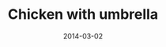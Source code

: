 ---
title: Chicken with umbrella
image: "img/content/2014-03-02-chicken-<!--size-->.png"
image_large: "/img/content/2014-03-02-chicken-640x960.png"
date: 2014-03-02
redirect_from:
  - /2014/03/02/chicken.html
---